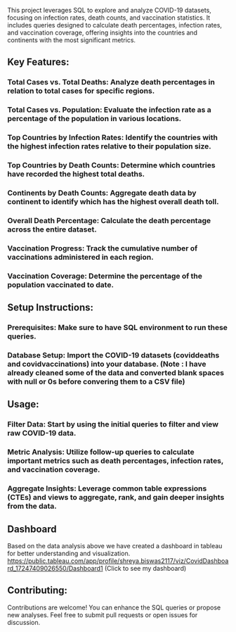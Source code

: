This project leverages SQL to explore and analyze COVID-19 datasets, focusing on infection rates, death counts, and vaccination statistics. It includes queries designed to calculate death percentages, infection rates, and vaccination coverage, offering insights into the countries and continents with the most significant metrics.

## Key Features:
### Total Cases vs. Total Deaths: Analyze death percentages in relation to total cases for specific regions.
### Total Cases vs. Population: Evaluate the infection rate as a percentage of the population in various locations.
### Top Countries by Infection Rates: Identify the countries with the highest infection rates relative to their population size.
### Top Countries by Death Counts: Determine which countries have recorded the highest total deaths.
### Continents by Death Counts: Aggregate death data by continent to identify which has the highest overall death toll.
### Overall Death Percentage: Calculate the death percentage across the entire dataset.
### Vaccination Progress: Track the cumulative number of vaccinations administered in each region.
### Vaccination Coverage: Determine the percentage of the population vaccinated to date.
## Setup Instructions:
### Prerequisites: Make sure to have SQL environment to run these queries.
### Database Setup: Import the COVID-19 datasets (coviddeaths and covidvaccinations) into your database. (Note : I have already cleaned some of the data and converted blank spaces with null or 0s before convering them to a CSV file)
## Usage:
### Filter Data: Start by using the initial queries to filter and view raw COVID-19 data.
### Metric Analysis: Utilize follow-up queries to calculate important metrics such as death percentages, infection rates, and vaccination coverage.
### Aggregate Insights: Leverage common table expressions (CTEs) and views to aggregate, rank, and gain deeper insights from the data.
## Dashboard 
Based on the data analysis above we have created a dashboard in tableau for better understanding and visualization. 
https://public.tableau.com/app/profile/shreya.biswas2117/viz/CovidDashboard_17247409026550/Dashboard1
(Click to see my dashboard)
## Contributing:
Contributions are welcome! You can enhance the SQL queries or propose new analyses. Feel free to submit pull requests or open issues for discussion.
